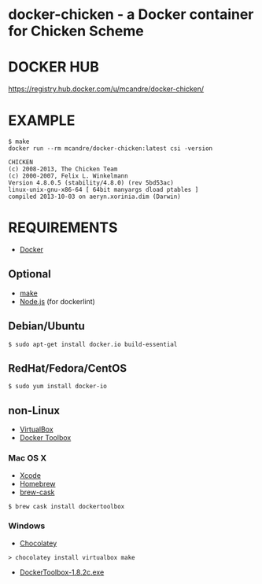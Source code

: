 # docker-chicken - a Docker container for Chicken Scheme

# DOCKER HUB

https://registry.hub.docker.com/u/mcandre/docker-chicken/

# EXAMPLE

```
$ make
docker run --rm mcandre/docker-chicken:latest csi -version

CHICKEN
(c) 2008-2013, The Chicken Team
(c) 2000-2007, Felix L. Winkelmann
Version 4.8.0.5 (stability/4.8.0) (rev 5bd53ac)
linux-unix-gnu-x86-64 [ 64bit manyargs dload ptables ]
compiled 2013-10-03 on aeryn.xorinia.dim (Darwin)
```

# REQUIREMENTS

* [Docker](https://www.docker.com/)

## Optional

* [make](http://www.gnu.org/software/make/)
* [Node.js](https://nodejs.org/en/) (for dockerlint)

## Debian/Ubuntu

```
$ sudo apt-get install docker.io build-essential
```

## RedHat/Fedora/CentOS

```
$ sudo yum install docker-io
```

## non-Linux

* [VirtualBox](https://www.virtualbox.org/)
* [Docker Toolbox](https://www.docker.com/toolbox)

### Mac OS X

* [Xcode](http://itunes.apple.com/us/app/xcode/id497799835?ls=1&mt=12)
* [Homebrew](http://brew.sh/)
* [brew-cask](http://caskroom.io/)

```
$ brew cask install dockertoolbox
```

### Windows

* [Chocolatey](https://chocolatey.org/)

```
> chocolatey install virtualbox make
```

* [DockerToolbox-1.8.2c.exe](https://github.com/docker/toolbox/releases/download/v1.8.2c/DockerToolbox-1.8.2c.exe)
